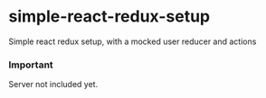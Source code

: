 # simple-react-redux-setup
Simple react redux setup, with a mocked user reducer and actions
### Important
Server not included yet.
